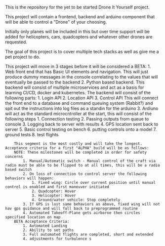 This is the repository for the yet to be started Drone It Yourself project.  

This project will contain a frontend, backend and arduino component that will be able to control a "Drone" of your choosing. 

Initially only planes will be included in this but over time support will be added for helicopters, cars, quadcopters and whatever other drones are requested.  

The goal of this project is to cover multiple tech stacks as well as give me a pet project to do.  

This project will move in 3 stages before it will be considered a BETA:
    1. Web front end that has Basic UI elements and navigation.  This will just produce dummy messages in the console correlating to the values that will eventually be passed to the backend
    2. Python based backend.  This backend will consist of multiple microservices and act as a basis for learning CI/CD, docker and kubernetes.  The backend will consist of the following parts: 
        1. Login API
        2. Location API
        3. Control API
        This will connect the front end to a database and command queuing system (Rabbit?) and spit out the instructions into log files as a standin for the arduino
    3. Ardiuno will act as the standard microcntroller at the start, this will consist of the following steps
        1. Connection testing
        2. Passing outputs from queue to console
        3. Logging back to server with results
        4. GPS location sent back to server
        5. Basic control testing on bench
        6. putting controls onto a model
        7. ground tests
        8. test flights

        This segment is the most costly and will take the longest. Acceptance criteria for a first "ALPHA" build will be as follows:
        NOTE: These milestones will be completed in order for safety concerns
            1. Manual/Automatic switch - Manual control of the craft via radio must be able to be flipped to at all times, this will be a radio based switch
            2. On loss of connection to control server the following behaviors will happen:
                1. Fixed wing: Circle over current position until manual control is enabled and first maneuver initiated
                2. Quadcopter: Hover
                3. Helicopter: Hover
                4. Ground/water vehicle: Stop completely
            3. If GPS is lost same behaviors as above, fixed wing will not hav gps guidance and will fall back to preprogrammed routine
            4. Automated Takeoff-Plane gets airborne then circles specified location on map
        BETA Acceptance Criteria:
            1. Automated Landing
            2. Ability to set paths
            3. Full automated flights are completed, short and extended
            4. adjustments for turbulence s
